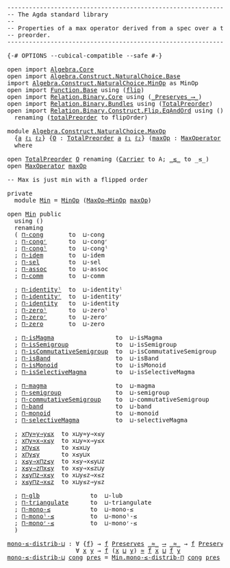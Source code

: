 <pre class="Agda"><a id="1" class="Comment">------------------------------------------------------------------------</a>
<a id="74" class="Comment">-- The Agda standard library</a>
<a id="103" class="Comment">--</a>
<a id="106" class="Comment">-- Properties of a max operator derived from a spec over a total</a>
<a id="171" class="Comment">-- preorder.</a>
<a id="184" class="Comment">------------------------------------------------------------------------</a>

<a id="258" class="Symbol">{-#</a> <a id="262" class="Keyword">OPTIONS</a> <a id="270" class="Pragma">--cubical-compatible</a> <a id="291" class="Pragma">--safe</a> <a id="298" class="Symbol">#-}</a>

<a id="303" class="Keyword">open</a> <a id="308" class="Keyword">import</a> <a id="315" href="Algebra.Core.html" class="Module">Algebra.Core</a>
<a id="328" class="Keyword">open</a> <a id="333" class="Keyword">import</a> <a id="340" href="Algebra.Construct.NaturalChoice.Base.html" class="Module">Algebra.Construct.NaturalChoice.Base</a>
<a id="377" class="Keyword">import</a> <a id="384" href="Algebra.Construct.NaturalChoice.MinOp.html" class="Module">Algebra.Construct.NaturalChoice.MinOp</a> <a id="422" class="Symbol">as</a> <a id="425" class="Module">MinOp</a>
<a id="431" class="Keyword">open</a> <a id="436" class="Keyword">import</a> <a id="443" href="Function.Base.html" class="Module">Function.Base</a> <a id="457" class="Keyword">using</a> <a id="463" class="Symbol">(</a><a id="464" href="Function.Base.html#1638" class="Function">flip</a><a id="468" class="Symbol">)</a>
<a id="470" class="Keyword">open</a> <a id="475" class="Keyword">import</a> <a id="482" href="Relation.Binary.Core.html" class="Module">Relation.Binary.Core</a> <a id="503" class="Keyword">using</a> <a id="509" class="Symbol">(</a><a id="510" href="Relation.Binary.Core.html#1577" class="Function Operator">_Preserves_⟶_</a><a id="523" class="Symbol">)</a>
<a id="525" class="Keyword">open</a> <a id="530" class="Keyword">import</a> <a id="537" href="Relation.Binary.Bundles.html" class="Module">Relation.Binary.Bundles</a> <a id="561" class="Keyword">using</a> <a id="567" class="Symbol">(</a><a id="568" href="Relation.Binary.Bundles.html#3019" class="Record">TotalPreorder</a><a id="581" class="Symbol">)</a>
<a id="583" class="Keyword">open</a> <a id="588" class="Keyword">import</a> <a id="595" href="Relation.Binary.Construct.Flip.EqAndOrd.html" class="Module">Relation.Binary.Construct.Flip.EqAndOrd</a> <a id="635" class="Keyword">using</a> <a id="641" class="Symbol">()</a>
  <a id="646" class="Keyword">renaming</a> <a id="655" class="Symbol">(</a><a id="656" href="Relation.Binary.Construct.Flip.EqAndOrd.html#5603" class="Function">totalPreorder</a> <a id="670" class="Symbol">to</a> <a id="673" class="Function">flipOrder</a><a id="682" class="Symbol">)</a>

<a id="685" class="Keyword">module</a> <a id="692" href="Algebra.Construct.NaturalChoice.MaxOp.html" class="Module">Algebra.Construct.NaturalChoice.MaxOp</a>
  <a id="732" class="Symbol">{</a><a id="733" href="Algebra.Construct.NaturalChoice.MaxOp.html#733" class="Bound">a</a> <a id="735" href="Algebra.Construct.NaturalChoice.MaxOp.html#735" class="Bound">ℓ₁</a> <a id="738" href="Algebra.Construct.NaturalChoice.MaxOp.html#738" class="Bound">ℓ₂</a><a id="740" class="Symbol">}</a> <a id="742" class="Symbol">{</a><a id="743" href="Algebra.Construct.NaturalChoice.MaxOp.html#743" class="Bound">O</a> <a id="745" class="Symbol">:</a> <a id="747" href="Relation.Binary.Bundles.html#3019" class="Record">TotalPreorder</a> <a id="761" href="Algebra.Construct.NaturalChoice.MaxOp.html#733" class="Bound">a</a> <a id="763" href="Algebra.Construct.NaturalChoice.MaxOp.html#735" class="Bound">ℓ₁</a> <a id="766" href="Algebra.Construct.NaturalChoice.MaxOp.html#738" class="Bound">ℓ₂</a><a id="768" class="Symbol">}</a> <a id="770" class="Symbol">(</a><a id="771" href="Algebra.Construct.NaturalChoice.MaxOp.html#771" class="Bound">maxOp</a> <a id="777" class="Symbol">:</a> <a id="779" href="Algebra.Construct.NaturalChoice.Base.html#1191" class="Record">MaxOperator</a> <a id="791" href="Algebra.Construct.NaturalChoice.MaxOp.html#743" class="Bound">O</a><a id="792" class="Symbol">)</a>
  <a id="796" class="Keyword">where</a>

<a id="803" class="Keyword">open</a> <a id="808" href="Relation.Binary.Bundles.html#3019" class="Module">TotalPreorder</a> <a id="822" href="Algebra.Construct.NaturalChoice.MaxOp.html#743" class="Bound">O</a> <a id="824" class="Keyword">renaming</a> <a id="833" class="Symbol">(</a><a id="834" href="Relation.Binary.Bundles.html#3103" class="Field">Carrier</a> <a id="842" class="Symbol">to</a> <a id="845" class="Field">A</a><a id="846" class="Symbol">;</a> <a id="848" href="Relation.Binary.Bundles.html#3197" class="Field Operator">_≲_</a> <a id="852" class="Symbol">to</a> <a id="855" class="Field Operator">_≤_</a><a id="858" class="Symbol">)</a>
<a id="860" class="Keyword">open</a> <a id="865" href="Algebra.Construct.NaturalChoice.Base.html#1191" class="Module">MaxOperator</a> <a id="877" href="Algebra.Construct.NaturalChoice.MaxOp.html#771" class="Bound">maxOp</a>

<a id="884" class="Comment">-- Max is just min with a flipped order</a>

<a id="925" class="Keyword">private</a>
  <a id="935" class="Keyword">module</a> <a id="Min"></a><a id="942" href="Algebra.Construct.NaturalChoice.MaxOp.html#942" class="Module">Min</a> <a id="946" class="Symbol">=</a> <a id="948" href="Algebra.Construct.NaturalChoice.MinOp.html" class="Module">MinOp</a> <a id="954" class="Symbol">(</a><a id="955" href="Algebra.Construct.NaturalChoice.Base.html#1660" class="Function">MaxOp⇒MinOp</a> <a id="967" href="Algebra.Construct.NaturalChoice.MaxOp.html#771" class="Bound">maxOp</a><a id="972" class="Symbol">)</a>

<a id="975" class="Keyword">open</a> <a id="980" href="Algebra.Construct.NaturalChoice.MaxOp.html#942" class="Module">Min</a> <a id="984" class="Keyword">public</a>
  <a id="993" class="Keyword">using</a> <a id="999" class="Symbol">()</a>
  <a id="1004" class="Keyword">renaming</a>
  <a id="1015" class="Symbol">(</a> <a id="1017" href="Algebra.Construct.NaturalChoice.MinOp.html#2390" class="Function">⊓-cong</a>       <a id="1030" class="Symbol">to</a>  <a id="1034" class="Function">⊔-cong</a>
  <a id="1043" class="Symbol">;</a> <a id="1045" href="Algebra.Construct.NaturalChoice.MinOp.html#2213" class="Function">⊓-congʳ</a>      <a id="1058" class="Symbol">to</a>  <a id="1062" class="Function">⊔-congʳ</a>
  <a id="1072" class="Symbol">;</a> <a id="1074" href="Algebra.Construct.NaturalChoice.MinOp.html#1890" class="Function">⊓-congˡ</a>      <a id="1087" class="Symbol">to</a>  <a id="1091" class="Function">⊔-congˡ</a>
  <a id="1101" class="Symbol">;</a> <a id="1103" href="Algebra.Construct.NaturalChoice.MinOp.html#3138" class="Function">⊓-idem</a>       <a id="1116" class="Symbol">to</a>  <a id="1120" class="Function">⊔-idem</a>
  <a id="1129" class="Symbol">;</a> <a id="1131" href="Algebra.Construct.NaturalChoice.MinOp.html#3195" class="Function">⊓-sel</a>        <a id="1144" class="Symbol">to</a>  <a id="1148" class="Function">⊔-sel</a>
  <a id="1156" class="Symbol">;</a> <a id="1158" href="Algebra.Construct.NaturalChoice.MinOp.html#2503" class="Function">⊓-assoc</a>      <a id="1171" class="Symbol">to</a>  <a id="1175" class="Function">⊔-assoc</a>
  <a id="1185" class="Symbol">;</a> <a id="1187" href="Algebra.Construct.NaturalChoice.MinOp.html#1704" class="Function">⊓-comm</a>       <a id="1200" class="Symbol">to</a>  <a id="1204" class="Function">⊔-comm</a>

  <a id="1214" class="Symbol">;</a> <a id="1216" href="Algebra.Construct.NaturalChoice.MinOp.html#3270" class="Function">⊓-identityˡ</a>  <a id="1229" class="Symbol">to</a>  <a id="1233" class="Function">⊔-identityˡ</a>
  <a id="1247" class="Symbol">;</a> <a id="1249" href="Algebra.Construct.NaturalChoice.MinOp.html#3362" class="Function">⊓-identityʳ</a>  <a id="1262" class="Symbol">to</a>  <a id="1266" class="Function">⊔-identityʳ</a>
  <a id="1280" class="Symbol">;</a> <a id="1282" href="Algebra.Construct.NaturalChoice.MinOp.html#3455" class="Function">⊓-identity</a>   <a id="1295" class="Symbol">to</a>  <a id="1299" class="Function">⊔-identity</a>
  <a id="1312" class="Symbol">;</a> <a id="1314" href="Algebra.Construct.NaturalChoice.MinOp.html#3559" class="Function">⊓-zeroˡ</a>      <a id="1327" class="Symbol">to</a>  <a id="1331" class="Function">⊔-zeroˡ</a>
  <a id="1341" class="Symbol">;</a> <a id="1343" href="Algebra.Construct.NaturalChoice.MinOp.html#3639" class="Function">⊓-zeroʳ</a>      <a id="1356" class="Symbol">to</a>  <a id="1360" class="Function">⊔-zeroʳ</a>
  <a id="1370" class="Symbol">;</a> <a id="1372" href="Algebra.Construct.NaturalChoice.MinOp.html#3720" class="Function">⊓-zero</a>       <a id="1385" class="Symbol">to</a>  <a id="1389" class="Function">⊔-zero</a>

  <a id="1399" class="Symbol">;</a> <a id="1401" href="Algebra.Construct.NaturalChoice.MinOp.html#3892" class="Function">⊓-isMagma</a>                 <a id="1427" class="Symbol">to</a>  <a id="1431" class="Function">⊔-isMagma</a>
  <a id="1443" class="Symbol">;</a> <a id="1445" href="Algebra.Construct.NaturalChoice.MinOp.html#4001" class="Function">⊓-isSemigroup</a>             <a id="1471" class="Symbol">to</a>  <a id="1475" class="Function">⊔-isSemigroup</a>
  <a id="1491" class="Symbol">;</a> <a id="1493" href="Algebra.Construct.NaturalChoice.MinOp.html#4209" class="Function">⊓-isCommutativeSemigroup</a>  <a id="1519" class="Symbol">to</a>  <a id="1523" class="Function">⊔-isCommutativeSemigroup</a>
  <a id="1550" class="Symbol">;</a> <a id="1552" href="Algebra.Construct.NaturalChoice.MinOp.html#4107" class="Function">⊓-isBand</a>                  <a id="1578" class="Symbol">to</a>  <a id="1582" class="Function">⊔-isBand</a>
  <a id="1593" class="Symbol">;</a> <a id="1595" href="Algebra.Construct.NaturalChoice.MinOp.html#4478" class="Function">⊓-isMonoid</a>                <a id="1621" class="Symbol">to</a>  <a id="1625" class="Function">⊔-isMonoid</a>
  <a id="1638" class="Symbol">;</a> <a id="1640" href="Algebra.Construct.NaturalChoice.MinOp.html#4359" class="Function">⊓-isSelectiveMagma</a>        <a id="1666" class="Symbol">to</a>  <a id="1670" class="Function">⊔-isSelectiveMagma</a>

  <a id="1692" class="Symbol">;</a> <a id="1694" href="Algebra.Construct.NaturalChoice.MinOp.html#4871" class="Function">⊓-magma</a>                   <a id="1720" class="Symbol">to</a>  <a id="1724" class="Function">⊔-magma</a>
  <a id="1734" class="Symbol">;</a> <a id="1736" href="Algebra.Construct.NaturalChoice.MinOp.html#4937" class="Function">⊓-semigroup</a>               <a id="1762" class="Symbol">to</a>  <a id="1766" class="Function">⊔-semigroup</a>
  <a id="1780" class="Symbol">;</a> <a id="1782" href="Algebra.Construct.NaturalChoice.MinOp.html#5084" class="Function">⊓-commutativeSemigroup</a>    <a id="1808" class="Symbol">to</a>  <a id="1812" class="Function">⊔-commutativeSemigroup</a>
  <a id="1837" class="Symbol">;</a> <a id="1839" href="Algebra.Construct.NaturalChoice.MinOp.html#5023" class="Function">⊓-band</a>                    <a id="1865" class="Symbol">to</a>  <a id="1869" class="Function">⊔-band</a>
  <a id="1878" class="Symbol">;</a> <a id="1880" href="Algebra.Construct.NaturalChoice.MinOp.html#5336" class="Function">⊓-monoid</a>                  <a id="1906" class="Symbol">to</a>  <a id="1910" class="Function">⊔-monoid</a>
  <a id="1921" class="Symbol">;</a> <a id="1923" href="Algebra.Construct.NaturalChoice.MinOp.html#5225" class="Function">⊓-selectiveMagma</a>          <a id="1949" class="Symbol">to</a>  <a id="1953" class="Function">⊔-selectiveMagma</a>

  <a id="1973" class="Symbol">;</a> <a id="1975" href="Algebra.Construct.NaturalChoice.MinOp.html#5704" class="Function">x⊓y≈y⇒y≤x</a>  <a id="1986" class="Symbol">to</a> <a id="1989" class="Function">x⊔y≈y⇒x≤y</a>
  <a id="2001" class="Symbol">;</a> <a id="2003" href="Algebra.Construct.NaturalChoice.MinOp.html#5534" class="Function">x⊓y≈x⇒x≤y</a>  <a id="2014" class="Symbol">to</a> <a id="2017" class="Function">x⊔y≈x⇒y≤x</a>
  <a id="2029" class="Symbol">;</a> <a id="2031" href="Algebra.Construct.NaturalChoice.MinOp.html#1304" class="Function">x⊓y≤x</a>      <a id="2042" class="Symbol">to</a> <a id="2045" class="Function">x≤x⊔y</a>
  <a id="2053" class="Symbol">;</a> <a id="2055" href="Algebra.Construct.NaturalChoice.MinOp.html#1455" class="Function">x⊓y≤y</a>      <a id="2066" class="Symbol">to</a> <a id="2069" class="Function">x≤y⊔x</a>
  <a id="2077" class="Symbol">;</a> <a id="2079" href="Algebra.Construct.NaturalChoice.MinOp.html#6279" class="Function">x≤y⇒x⊓z≤y</a>  <a id="2090" class="Symbol">to</a> <a id="2093" class="Function">x≤y⇒x≤y⊔z</a>
  <a id="2105" class="Symbol">;</a> <a id="2107" href="Algebra.Construct.NaturalChoice.MinOp.html#6362" class="Function">x≤y⇒z⊓x≤y</a>  <a id="2118" class="Symbol">to</a> <a id="2121" class="Function">x≤y⇒x≤z⊔y</a>
  <a id="2133" class="Symbol">;</a> <a id="2135" href="Algebra.Construct.NaturalChoice.MinOp.html#6445" class="Function">x≤y⊓z⇒x≤y</a>  <a id="2146" class="Symbol">to</a> <a id="2149" class="Function">x⊔y≤z⇒x≤z</a>
  <a id="2161" class="Symbol">;</a> <a id="2163" href="Algebra.Construct.NaturalChoice.MinOp.html#6534" class="Function">x≤y⊓z⇒x≤z</a>  <a id="2174" class="Symbol">to</a> <a id="2177" class="Function">x⊔y≤z⇒y≤z</a>

  <a id="2190" class="Symbol">;</a> <a id="2192" href="Algebra.Construct.NaturalChoice.MinOp.html#7026" class="Function">⊓-glb</a>              <a id="2211" class="Symbol">to</a>  <a id="2215" class="Function">⊔-lub</a>
  <a id="2223" class="Symbol">;</a> <a id="2225" href="Algebra.Construct.NaturalChoice.MinOp.html#7133" class="Function">⊓-triangulate</a>      <a id="2244" class="Symbol">to</a>  <a id="2248" class="Function">⊔-triangulate</a>
  <a id="2264" class="Symbol">;</a> <a id="2266" href="Algebra.Construct.NaturalChoice.MinOp.html#6623" class="Function">⊓-mono-≤</a>           <a id="2285" class="Symbol">to</a>  <a id="2289" class="Function">⊔-mono-≤</a>
  <a id="2300" class="Symbol">;</a> <a id="2302" href="Algebra.Construct.NaturalChoice.MinOp.html#6850" class="Function">⊓-monoˡ-≤</a>          <a id="2321" class="Symbol">to</a>  <a id="2325" class="Function">⊔-monoˡ-≤</a>
  <a id="2337" class="Symbol">;</a> <a id="2339" href="Algebra.Construct.NaturalChoice.MinOp.html#6938" class="Function">⊓-monoʳ-≤</a>          <a id="2358" class="Symbol">to</a>  <a id="2362" class="Function">⊔-monoʳ-≤</a>
  <a id="2374" class="Symbol">)</a>

<a id="mono-≤-distrib-⊔"></a><a id="2377" href="Algebra.Construct.NaturalChoice.MaxOp.html#2377" class="Function">mono-≤-distrib-⊔</a> <a id="2394" class="Symbol">:</a> <a id="2396" class="Symbol">∀</a> <a id="2398" class="Symbol">{</a><a id="2399" href="Algebra.Construct.NaturalChoice.MaxOp.html#2399" class="Bound">f</a><a id="2400" class="Symbol">}</a> <a id="2402" class="Symbol">→</a> <a id="2404" href="Algebra.Construct.NaturalChoice.MaxOp.html#2399" class="Bound">f</a> <a id="2406" href="Relation.Binary.Core.html#1577" class="Function Operator">Preserves</a> <a id="2416" href="Relation.Binary.Bundles.html#3131" class="Function Operator">_≈_</a> <a id="2420" href="Relation.Binary.Core.html#1577" class="Function Operator">⟶</a> <a id="2422" href="Relation.Binary.Bundles.html#3131" class="Function Operator">_≈_</a> <a id="2426" class="Symbol">→</a> <a id="2428" href="Algebra.Construct.NaturalChoice.MaxOp.html#2399" class="Bound">f</a> <a id="2430" href="Relation.Binary.Core.html#1577" class="Function Operator">Preserves</a> <a id="2440" href="Algebra.Construct.NaturalChoice.MaxOp.html#855" class="Function Operator">_≤_</a> <a id="2444" href="Relation.Binary.Core.html#1577" class="Function Operator">⟶</a> <a id="2446" href="Algebra.Construct.NaturalChoice.MaxOp.html#855" class="Function Operator">_≤_</a> <a id="2450" class="Symbol">→</a>
                   <a id="2471" class="Symbol">∀</a> <a id="2473" href="Algebra.Construct.NaturalChoice.MaxOp.html#2473" class="Bound">x</a> <a id="2475" href="Algebra.Construct.NaturalChoice.MaxOp.html#2475" class="Bound">y</a> <a id="2477" class="Symbol">→</a> <a id="2479" href="Algebra.Construct.NaturalChoice.MaxOp.html#2399" class="Bound">f</a> <a id="2481" class="Symbol">(</a><a id="2482" href="Algebra.Construct.NaturalChoice.MaxOp.html#2473" class="Bound">x</a> <a id="2484" href="Algebra.Construct.NaturalChoice.Base.html#1266" class="Field Operator">⊔</a> <a id="2486" href="Algebra.Construct.NaturalChoice.MaxOp.html#2475" class="Bound">y</a><a id="2487" class="Symbol">)</a> <a id="2489" href="Relation.Binary.Bundles.html#3131" class="Function Operator">≈</a> <a id="2491" href="Algebra.Construct.NaturalChoice.MaxOp.html#2399" class="Bound">f</a> <a id="2493" href="Algebra.Construct.NaturalChoice.MaxOp.html#2473" class="Bound">x</a> <a id="2495" href="Algebra.Construct.NaturalChoice.Base.html#1266" class="Field Operator">⊔</a> <a id="2497" href="Algebra.Construct.NaturalChoice.MaxOp.html#2399" class="Bound">f</a> <a id="2499" href="Algebra.Construct.NaturalChoice.MaxOp.html#2475" class="Bound">y</a>
<a id="2501" href="Algebra.Construct.NaturalChoice.MaxOp.html#2377" class="Function">mono-≤-distrib-⊔</a> <a id="2518" href="Algebra.Construct.NaturalChoice.MaxOp.html#2518" class="Bound">cong</a> <a id="2523" href="Algebra.Construct.NaturalChoice.MaxOp.html#2523" class="Bound">pres</a> <a id="2528" class="Symbol">=</a> <a id="2530" href="Algebra.Construct.NaturalChoice.MinOp.html#5854" class="Function">Min.mono-≤-distrib-⊓</a> <a id="2551" href="Algebra.Construct.NaturalChoice.MaxOp.html#2518" class="Bound">cong</a> <a id="2556" href="Algebra.Construct.NaturalChoice.MaxOp.html#2523" class="Bound">pres</a>
</pre>